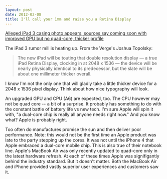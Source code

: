```yaml
---
layout: post
date: 2012-02-08
title: I'll call your 1mm and raise you a Retina Display
---
```


[Alleged iPad 3 casing photo appears, sources say coming soon with improved GPU but no quad-core, thicker profile](http://www.theverge.com/2012/2/8/2785486/ipad-3-back-photo-appears-a6-retina-display "The Verge")

The iPad 3 rumor mill is heating up. From the Verge's Joshua Topolsky:

>The new iPad will be touting that double resolution display — a true iPad Retina Display, clocking in at 2048 x 1536 — the device will be nearly physically identical to its predecessor, but the slate will be about one millimeter thicker overall.

I know I'm not the only one that will gladly take a little thicker device for a 2048 x 1536 pixel display. Think about how nice typography will look.

An upgraded GPU and CPU (A6) are expected, too. The CPU however may not be quad core -- a bit of a surprise. It probably has something to do with the constant battle of battery life vs new tech. I'm sure Apple will spin it with, "a dual-core chip is really all anyone needs right now." And you know what? Apple is probably right. 

Too often do manufactures promise the sun and then deliver poor performance. Note: this would not be the first time an Apple product was late to the party stepping up the cores. It was not until the iPhone 4 that Apple embraced a dual-core mobile chip. This is also true of their notebook line. Apple's MacBook Air was only recently updated to quad-core only in the latest hardware refresh. At each of these times Apple was signifigantly behind the industry standard. But it doesn't matter. Both the MacBook Air and iPhone provided vastly superior user experiences and customers saw it.


